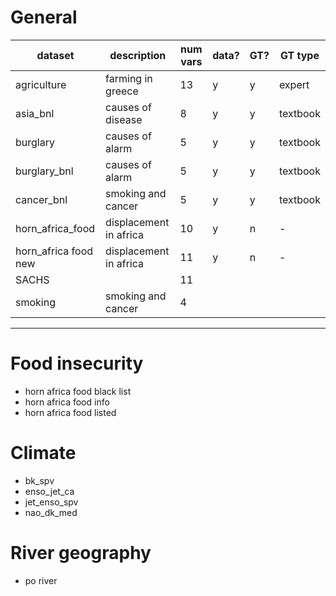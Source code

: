 # General

| dataset | description | num vars |  data? | GT?| GT type|
|---|---|---|---|---|---|
|agriculture|farming in greece|13|y|y|expert|
|asia_bnl|causes of disease|8|y|y|textbook|
|burglary|causes of alarm|5|y|y|textbook|
|burglary_bnl|causes of alarm|5|y|y|textbook|
|cancer_bnl|smoking and cancer|5|y|y|textbook|
|horn_africa_food|displacement in africa|10|y|n|-|
|horn_africa food new|displacement in africa|11|y|n|-|
|SACHS||11||||
|smoking|smoking and cancer|4||||
---


# Food insecurity
- horn africa food black list
- horn africa food info
- horn africa food listed

# Climate
- bk_spv
- enso_jet_ca
- jet_enso_spv
- nao_dk_med

# River geography
- po river
